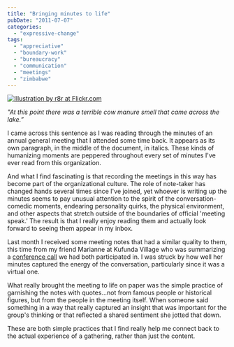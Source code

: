 ```yaml
---
title: "Bringing minutes to life"
pubDate: "2011-07-07"
categories: 
  - "expressive-change"
tags: 
  - "appreciative"
  - "boundary-work"
  - "bureaucracy"
  - "communication"
  - "meetings"
  - "zimbabwe"
---
```


[![](https://organizationunbound.org/wp-content/uploads/2011/06/1926002114_b387454a21_m.jpg "Illustration by r8r at Flickr.com")](http://www.flickr.com/photos/r8r/1926002114/in/photostream/)

_"At this point there was a terrible cow manure smell that came across the lake.”_

I came across this sentence as I was reading through the minutes of an annual general meeting that I attended some time back. It appears as its own paragraph, in the middle of the document, in italics. These kinds of humanizing moments are peppered throughout every set of minutes I've ever read from this organization.

And what I find fascinating is that recording the meetings in this way has become part of the organizational culture. The role of note-taker has changed hands several times since I've joined, yet whoever is writing up the minutes seems to pay unusual attention to the spirit of the conversation- comedic moments, endearing personality quirks, the physical environment, and other aspects that stretch outside of the boundaries of official 'meeting speak.' The result is that I really enjoy reading them and actually look forward to seeing them appear in my inbox.

Last month I received some meeting notes that had a similar quality to them, this time from my friend Marianne at Kufunda Village who was summarizing a [conference call](https://organizationunbound.org/expressive-change/conscious-technology/) we had both participated in. I was struck by how well her minutes captured the energy of the conversation, particularly since it was a virtual one.

What really brought the meeting to life on paper was the simple practice of garnishing the notes with quotes...not from famous people or historical figures, but from the people in the meeting itself. When someone said something in a way that really captured an insight that was important for the group's thinking or that reflected a shared sentiment she jotted that down.

These are both simple practices that I find really help me connect back to the actual experience of a gathering, rather than just the content.
